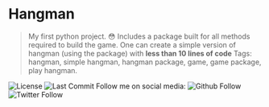 # Hangman
> My first python project.  :flushed:
> Includes a package built for all methods required to build the game.
> One can create a simple version of hangman (using the package) with **less than 10 lines of code**
> Tags: hangman, simple hangman, hangman package, game, game package, play hangman.

![License](https://img.shields.io/github/license/RajD007/Hangman?style=for-the-badge) ![Last Commit](https://img.shields.io/github/last-commit/RajD007/Hangman?style=for-the-badge)
Follow me on social media: ![Github Follow](https://img.shields.io/github/followers/RajD007?label=Follow&style=social) ![Twitter Follow](https://img.shields.io/twitter/follow/Raj_Dholakia001?label=Follow&style=social)
